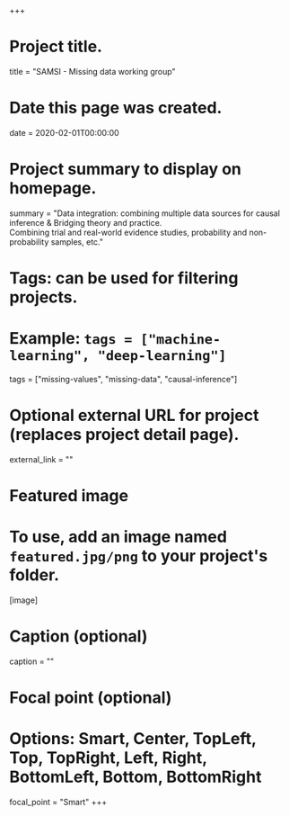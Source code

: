 +++
# Project title.
title = "SAMSI - Missing data working group"

# Date this page was created.
date = 2020-02-01T00:00:00

# Project summary to display on homepage.
summary = "Data integration: combining multiple data sources for causal inference & Bridging theory and practice. <br>Combining trial and real-world evidence studies, probability and non-probability samples, etc."

# Tags: can be used for filtering projects.
# Example: `tags = ["machine-learning", "deep-learning"]`
tags = ["missing-values", "missing-data", "causal-inference"]

# Optional external URL for project (replaces project detail page).
external_link = ""

# Featured image
# To use, add an image named `featured.jpg/png` to your project's folder.
[image]
  # Caption (optional)
  caption = ""

  # Focal point (optional)
  # Options: Smart, Center, TopLeft, Top, TopRight, Left, Right, BottomLeft, Bottom, BottomRight
  focal_point = "Smart"
+++
